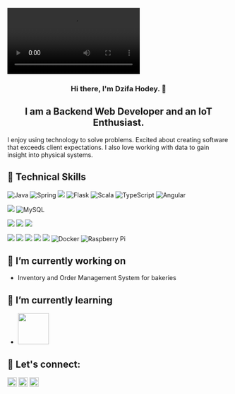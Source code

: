 <p>
    <video autoplay>
  <source src="https://user-images.githubusercontent.com/60604704/146782277-c872755b-c1e6-40dd-b2bb-3ae5bf4048c6.mp4" type="video/mp4">
  </video>
</p>

<h3 align="center">
Hi there, I'm Dzifa Hodey. 👋
</h3>

<h2 align="center">
I am a Backend Web Developer and an IoT Enthusiast.
</h2>

I enjoy using technology to solve problems. Excited about creating software that exceeds client expectations.
I also love working with data to gain insight into physical systems.

## 💼 Technical Skills
![Java](https://img.shields.io/badge/Code-Java-%23ED8B00.svg?style=flat&logo=java&logoColor=white)
![Spring](https://img.shields.io/badge/Code-Spring-%236DB33F.svg?style=flat&logo=spring&logoColor=white)
![](https://img.shields.io/badge/Code-Python-informational?style=flat&logo=Python&color=003B57)
![Flask](https://img.shields.io/badge/Code-Flask-%23000.svg?style=flat&logo=flask&logoColor=white)
![Scala](https://img.shields.io/badge/Code-Scala-%23DC322F.svg?style=flat&logo=scala&logoColor=white)
![TypeScript](https://img.shields.io/badge/Code-Typescript-%23007ACC.svg?style=flat&logo=typescript&logoColor=white)
![Angular](https://img.shields.io/badge/Code-Angular-%23DD0031.svg?style=flat&logo=angular&logoColor=white)

![](https://img.shields.io/badge/Code-PostgreSQL-informational?style=flat&logo=PostgreSQL&color=336791)
![MySQL](https://img.shields.io/badge/Code-MySql-%2300f.svg?style=flat&logo=mysql&logoColor=white)

![](https://img.shields.io/badge/Code-HTML5-informational?style=flat&logo=HTML5&color=E34F26)
![](https://img.shields.io/badge/Code-JavaScript-informational?style=flat&logo=JavaScript&color=F7DF1E)
![](https://img.shields.io/badge/Style-CSS3-informational?style=flat&logo=CSS3&color=1572B6)

<!-- </br> -->


![](https://img.shields.io/badge/Tools-Git-informational?style=flat&logo=Git&color=F05032)
![](https://img.shields.io/badge/Tools-GitHub-informational?style=flat&logo=GitHub&color=181717)
![](https://img.shields.io/badge/Tools-Heroku-informational?style=flat&logo=Heroku&color=430098)
![](https://img.shields.io/badge/Tools-Jira-informational?style=flat&logo=jira&color=00C7B7)
![](https://img.shields.io/badge/Tools-Postman-informational?style=flat&logo=Postman&color=FF6C37)
![Docker](https://img.shields.io/badge/Tool-Docker-%230db7ed.svg?style=flat&logo=docker&logoColor=white)
![Raspberry Pi](https://img.shields.io/badge/Tool-RaspberryPi-C51A4A?style=flat&logo=Raspberry-Pi)


## 🔭 I’m currently working on 
- Inventory and Order Management System for bakeries



## 🌱 I’m currently learning
 - <img src="https://img.shields.io/badge/angular-%23DD0031.svg?style=for-the-badge&logo=angular&logoColor=white" width=70>





## 💬 Let's connect: 
<a href="https://www.linkedin.com/in/dzifahodey/"><img src="https://user-images.githubusercontent.com/60604704/146801065-cea3c678-8254-4ef8-b51c-dd9f0c3fff08.png" alt="Dzifa Hodey | LinkedIn" width="21px"/></a>
<a href="https://dev.to/dzifahodey"><img src="https://user-images.githubusercontent.com/60604704/146801738-791ee66a-edf7-4610-ad7f-3f06efcb6b15.png" alt="Dzifa Hodey | Dev.to" width="21px"/></a>
<a href="https://twitter.com/dzifss_"><img src="https://user-images.githubusercontent.com/60604704/146802264-80928758-c9f4-4086-893b-e92b378c30cd.png" alt="Dzifa Hodey | Twitter" width="21px"/></a>



<!--
**DzifaHodey/DzifaHodey** is a ✨ _special_ ✨ repository because its `README.md` (this file) appears on your GitHub profile.

Here are some ideas to get you started:

- 🔭 I’m currently working on ...
- 🌱 I’m currently learning ...
- 👯 I’m looking to collaborate on ...
- 🤔 I’m looking for help with ...
- 💬 Ask me about ...
- 📫 How to reach me: ...
- 😄 Pronouns: ...
- ⚡ Fun fact: ...
-->
